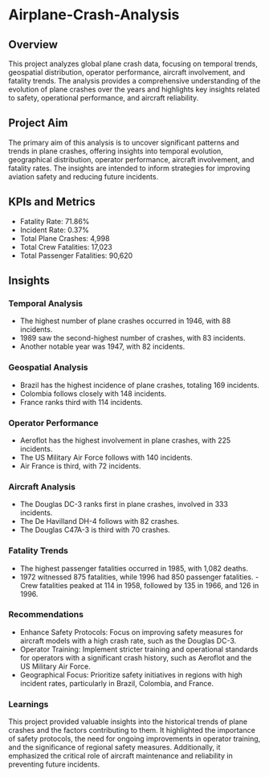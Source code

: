 # Airplane-Crash-Analysis

## Overview
This project analyzes global plane crash data, focusing on temporal trends, geospatial distribution, operator performance, aircraft involvement, and fatality trends. The analysis provides a comprehensive understanding of the evolution of plane crashes over the years and highlights key insights related to safety, operational performance, and aircraft reliability.

## Project Aim
The primary aim of this analysis is to uncover significant patterns and trends in plane crashes, offering insights into temporal evolution, geographical distribution, operator performance, aircraft involvement, and fatality rates. The insights are intended to inform strategies for improving aviation safety and reducing future incidents.

## KPIs and Metrics
- Fatality Rate: 71.86%
- Incident Rate: 0.37%
- Total Plane Crashes: 4,998
- Total Crew Fatalities: 17,023
- Total Passenger Fatalities: 90,620

## Insights

### Temporal Analysis
- The highest number of plane crashes occurred in 1946, with 88 incidents.
- 1989 saw the second-highest number of crashes, with 83 incidents.
- Another notable year was 1947, with 82 incidents.
  
### Geospatial Analysis
- Brazil has the highest incidence of plane crashes, totaling 169 incidents.
- Colombia follows closely with 148 incidents.
- France ranks third with 114 incidents.
  
### Operator Performance
- Aeroflot has the highest involvement in plane crashes, with 225 incidents.
- The US Military Air Force follows with 140 incidents.
- Air France is third, with 72 incidents.

### Aircraft Analysis
- The Douglas DC-3 ranks first in plane crashes, involved in 333 incidents.
- The De Havilland DH-4 follows with 82 crashes.
- The Douglas C47A-3 is third with 70 crashes.
  
### Fatality Trends
- The highest passenger fatalities occurred in 1985, with 1,082 deaths.
- 1972 witnessed 875 fatalities, while 1996 had 850 passenger fatalities.
-Crew fatalities peaked at 114 in 1958, followed by 135 in 1966, and 126 in 1996.

### Recommendations
- Enhance Safety Protocols: Focus on improving safety measures for aircraft models with a high crash rate, such as the Douglas DC-3.
- Operator Training: Implement stricter training and operational standards for operators with a significant crash history, such as Aeroflot and the US Military Air Force.
- Geographical Focus: Prioritize safety initiatives in regions with high incident rates, particularly in Brazil, Colombia, and France.

### Learnings
This project provided valuable insights into the historical trends of plane crashes and the factors contributing to them. It highlighted the importance of safety protocols, the need for ongoing improvements in operator training, and the significance of regional safety measures. Additionally, it emphasized the critical role of aircraft maintenance and reliability in preventing future incidents.


